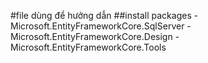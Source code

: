 ﻿#file dùng để hưởng dẫn
##install packages
-Microsoft.EntityFrameworkCore.SqlServer
-Microsoft.EntityFrameworkCore.Design
-Microsoft.EntityFrameworkCore.Tools